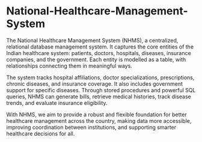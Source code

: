 # National-Healthcare-Management-System

The National Healthcare Management System (NHMS), a centralized, 
relational database management system. It captures the core entities of the Indian healthcare 
system: patients, doctors, hospitals, diseases, insurance companies, and the government. Each entity 
is modelled as a table, with relationships connecting them in meaningful ways. <br />

The system tracks hospital affiliations, doctor specializations, prescriptions, chronic diseases, and 
insurance coverage. It also includes government support for specific diseases. Through stored 
procedures and powerful SQL queries, NHMS can generate bills, retrieve medical histories, track 
disease trends, and evaluate insurance eligibility. <br />

With NHMS, we aim to provide a robust and flexible foundation for better healthcare management 
across the country, making data more accessible, improving coordination between institutions, and 
supporting smarter healthcare decisions for all.

